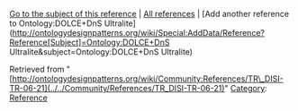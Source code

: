 [Go to the subject of this reference](../../Odp/Tasks/Reference_not_attached_to_subject_for_Ontology/DOLCE+DnS_Ultralite "Ontology:DOLCE+DnS Ultralite") | [All references](../../Community/References.1 "Community:References") | [Add another reference to Ontology:DOLCE+DnS Ultralite](http://ontologydesignpatterns.org/wiki/Special:AddData/Reference?Reference[Subject]=Ontology:DOLCE+DnS Ultralite&subject=Ontology:DOLCE+DnS Ultralite)


Retrieved from "[http://ontologydesignpatterns.org/wiki/Community:References/TR\_DISI-TR-06-21](../../Community/References/TR_DISI-TR-06-21)"
 [Category](http://ontologydesignpatterns.org/wiki/Special:Categories "Special:Categories"): [Reference](../../Category/Reference "Category:Reference")